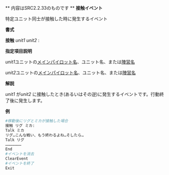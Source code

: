 ** 内容はSRC2.2.33のものです **
**接触イベント**

特定ユニット同士が接触した時に発生するイベント

**書式**

**接触** *unit1* *unit2* :

**指定項目説明**

*unit1*ユニットの[メインパイロット名](メインパイロット名.md)、ユニット名、または[陣営名](陣営名.md)

*unit2*ユニットの[メインパイロット名](メインパイロット名.md)、ユニット名、または[陣営名](陣営名.md)

**解説**

*unit1* が*unit2* に接触したとき(あるいはその逆)に発生するイベントです。行動終了後に発生します。

**例**
```sh
#移動後にリグとミカが接触した場合
接触 リグ ミカ:
Talk ミカ
リグ…こんな戦い、もう終わるよね…そしたら…
Talk リグ
…………………
End
#イベントを消去
ClearEvent
#イベントを終了
Exit
```

